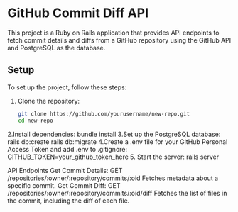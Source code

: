 # GitHub Commit Diff API

This project is a Ruby on Rails application that provides API endpoints to fetch commit details and diffs from a GitHub repository using the GitHub API and PostgreSQL as the database.

## Setup

To set up the project, follow these steps:

1. Clone the repository:
   ```bash
   git clone https://github.com/yourusername/new-repo.git
   cd new-repo
2.Install dependencies:
  bundle install
3.Set up the PostgreSQL database:
  rails db:create
  rails db:migrate
4.Create a .env file for your GitHub Personal Access Token and add .env to .gitignore:
  GITHUB_TOKEN=your_github_token_here
5. Start the server:
  rails server

API Endpoints
	Get Commit Details:
			GET /repositories/:owner/:repository/commits/:oid
			Fetches metadata about a specific commit.
	Get Commit Diff:
			GET /repositories/:owner/:repository/commits/:oid/diff
			Fetches the list of files in the commit, including the diff of each file.
